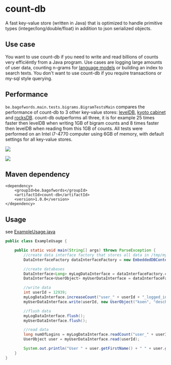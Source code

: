 count-db
========

A fast key-value store (written in Java) that is optimized to handle primitive types (integer/long/double/float) in addition to json serialized objects. 

## Use case

You want to use count-db if you need to write and read billions of counts very efficiëntly from a Java program. Use cases are logging large amounts of user data, counting n-grams for [language models](http://en.wikipedia.org/wiki/Language_model) or building an index to search texts. You don't want to use count-db if you require transactions or my-sql style querying.

## Performance

``be.bagofwords.main.tests.bigrams.BigramTestsMain`` compares the performance of count-db to 3 other key-value stores: [levelDB](https://github.com/google/leveldb), [kyoto cabinet](http://fallabs.com/kyotocabinet/) and [rocksDB](http://rocksdb.org/).  count-db outperforms all three, it is for example 25 times faster then levelDB when  writing 1GB of bigram counts and 8 times faster then levelDB when reading from this 1GB of counts. All tests were performed on an Intel i7-4770 computer using 6GB of memory, with default settings for all key-value stores.


![](https://raw.githubusercontent.com/koendeschacht/count-db/master/doc/batch_writes.png)

![](https://raw.githubusercontent.com/koendeschacht/count-db/master/doc/batch_reads.png)

## Maven dependency

``` 
<dependency>
    <groupId>be.bagofwords</groupId>
    <artifactId>count-db</artifactId>
    <version>1.0.0</version>
</dependency>
```

## Usage

see [ExampleUsage.java](https://github.com/koendeschacht/count-db/blob/master/src/main/java/be/bagofwords/main/ExampleUsage.java)

``` java
public class ExampleUsage {

    public static void main(String[] args) throws ParseException {
        //create data interface factory that stores all data in /tmp/myData (This factory is wired with spring)
        DataInterfaceFactory dataInterfaceFactory = new EmbeddedDBContextFactory("/tmp/myData").createApplicationContext().getBean(DataInterfaceFactory.class);

        //create databases
        DataInterface<Long> myLogDataInterface = dataInterfaceFactory.createCountDataInterface("myLoginCounts");
        DataInterface<UserObject> myUserDataInterface = dataInterfaceFactory.createDataInterface(DatabaseCachingType.CACHED, "myUsers", UserObject.class, new OverWriteCombinator<UserObject>());

        //write data
        int userId = 12939;
        myLogDataInterface.increaseCount("user_" + userId + "_logged_in");
        myUserDataInterface.write(userId, new UserObject("koen", "deschacht", DateUtils.parseDate("1983-04-12", "yyyy-MM-dd")));

        //flush data
        myLogDataInterface.flush();
        myUserDataInterface.flush();

        //read data
        long numOfLogins = myLogDataInterface.readCount("user_" + userId + "_logged_in");
        UserObject user = myUserDataInterface.read(userId);

        System.out.println("User " + user.getFirstName() + " " + user.getSecondName() + " logged in " + numOfLogins + " times.");
    }
}
```

